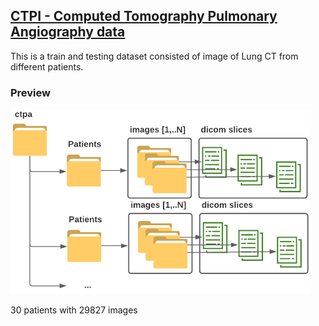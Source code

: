 ## [CTPI - Computed Tomography Pulmonary Angiography data](https://datahub.aida.scilifelab.se/10.23698/aida/ctpa)
This is a train and testing dataset consisted of image of Lung CT from different patients.
### Preview

![](/img/ctpa.png)

30 patients with 29827 images 